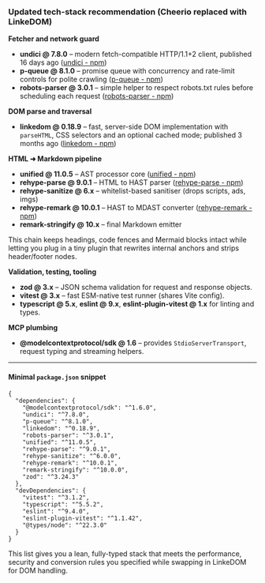 ### Updated tech-stack recommendation (Cheerio replaced with LinkeDOM)

**Fetcher and network guard**

* **undici @ 7.8.0** – modern fetch-compatible HTTP/1.1+2 client, published 16 days ago  ([undici - npm](https://www.npmjs.com/package/undici))
* **p-queue @ 8.1.0** – promise queue with concurrency and rate-limit controls for polite crawling  ([p-queue - npm](https://www.npmjs.com/package/p-queue))
* **robots-parser @ 3.0.1** – simple helper to respect robots.txt rules before scheduling each request  ([robots-parser - npm](https://www.npmjs.com/package/robots-parser))

**DOM parse and traversal**

* **linkedom @ 0.18.9** – fast, server-side DOM implementation with `parseHTML`, CSS selectors and an optional cached mode; published 3 months ago  ([linkedom - npm](https://www.npmjs.com/package/linkedom))

**HTML ➜ Markdown pipeline**

* **unified @ 11.0.5** – AST processor core  ([unified - npm](https://www.npmjs.com/package/unified))
* **rehype-parse @ 9.0.1** – HTML to HAST parser  ([rehype-parse - npm](https://www.npmjs.com/package/rehype-parse))
* **rehype-sanitize @ 6.x** – whitelist-based sanitiser (drops scripts, ads, imgs)
* **rehype-remark @ 10.0.1** – HAST to MDAST converter  ([rehype-remark - npm](https://www.npmjs.com/package/rehype-remark))
* **remark-stringify @ 10.x** – final Markdown emitter

This chain keeps headings, code fences and Mermaid blocks intact while letting you plug in a tiny plugin that rewrites internal anchors and strips header/footer nodes.

**Validation, testing, tooling**

* **zod @ 3.x** – JSON schema validation for request and response objects.
* **vitest @ 3.x** – fast ESM-native test runner (shares Vite config).
* **typescript @ 5.x**, **eslint @ 9.x**, **eslint-plugin-vitest @ 1.x** for linting and types.

**MCP plumbing**

* **@modelcontextprotocol/sdk @ 1.6** – provides `StdioServerTransport`, request typing and streaming helpers.

---

#### Minimal `package.json` snippet

```jsonc
{
  "dependencies": {
    "@modelcontextprotocol/sdk": "^1.6.0",
    "undici": "^7.8.0",
    "p-queue": "^8.1.0",
    "linkedom": "^0.18.9",
    "robots-parser": "^3.0.1",
    "unified": "^11.0.5",
    "rehype-parse": "^9.0.1",
    "rehype-sanitize": "^6.0.0",
    "rehype-remark": "^10.0.1",
    "remark-stringify": "^10.0.0",
    "zod": "^3.24.3"
  },
  "devDependencies": {
    "vitest": "^3.1.2",
    "typescript": "^5.5.2",
    "eslint": "^9.4.0",
    "eslint-plugin-vitest": "^1.1.42",
    "@types/node": "^22.3.0"
  }
}
```

This list gives you a lean, fully-typed stack that meets the performance, security and conversion rules you specified while swapping in LinkeDOM for DOM handling.
